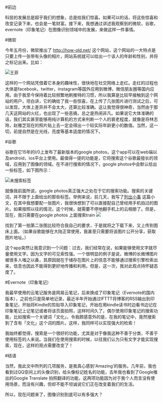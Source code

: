 #前边

科技的发展总是超乎我们的想象，总是给我们惊喜。如果可以的话，将这些惊喜和改变记录下来，也会是一笔财富。接下来，我想通过讲述我观察到的微软，谷歌，evernote（印象笔记）在图像识别领域中的发展，来做这样一件事情。

#微软

今年五月份，微软推出了 http://how-old.net/ 这个网站，这个网站的一大特点是只要上传一张带有头像的相片，网站系统就可以给出一个该人的年龄和性别，并将之标记出来。比如：

![王菲](http://ww4.sinaimg.cn/large/63a3d9b7jw1erq8zabonsj207k095aag.jpg)

这样的一个网站凭借着它本身的趣味性，很快地在社交网络上走红。走红的过程也大体是facebook，twitter，instagram等国外应用到微博，微信朋友圈等国内应用。由于我至今保持着比较频繁地刷推特的习惯，所以我算是比较早接触到这个网站的用户，坦白讲，它的确给了我一些惊喜，在上传了几张图片进行测试之后，可以发现，大体上差异并不会太大，还算比较准确。这让我觉得很神奇，当然由于那几天这网站的火红，也出现了一些恶搞，总之是热闹非凡。如果说它大体准确的话，我们其实甚至能够用纯计算机的方式来判断一个人的衰老程度，就像是将林志玲，赵雅芝现在的照片贴上去一定会得出一个较实际年龄更小的数值。当然，这一切，前提自然是在光线，亮度等基本适度的情况下。



#谷歌

谷歌在它15年的I/0上发布了最新版本的google photos，这个app可以在web端以及android，ios平台上使用。最值得一提的功能是，它将搜索这个谷歌最擅长的领域，应用到了图像的领域。在不进行搜索的情况下，google photos中会默认给出一些标签，如下图所示：

![未搜索标签](http://7ktu2f.com1.z0.glb.clouddn.com/googlephoto1.jpg)

就像我前面所说，google photos真正强大之处在于它的搜索功能。搜索的关键词，并不限于上面给出的那些标签。举例来说，前几天，我写了[列出小事](http://www.jianshu.com/p/b95abfeaab36) 这篇小文，在其中我想要配一张图片，我很快想到了可以直接配自己曾经用手机拍过的图片。如果按照以往的情况，这个时候，就需要不停地翻手机上的云相册了。但是，现在，我只需要在google photos 上面搜索train
![](http://7ktu2f.com1.z0.glb.clouddn.com/googlephoto2.jpg)

找到了第一拍第二张图比较符合我自己的要求，于是就将之下载下来，又上传到图床上面。（如果谷歌能够在大陆正常使用，我甚至只需要将该图片公开分享，获取图片地址。）

这个app突然让我意识到一个问题：过去，我们经常在说，如果能够使用文字就尽量使用文字。因为文字的可见索性强。一个很明显的例子是说，微博的长微博图片被很多人嗤之以鼻，其原因就在于储存在图片上的信息不能够通过搜索引擎检索出来，信息也因此不能得到更好地传播和利用。但是，这一次，我对此观点持怀疑态度了。

#Evernote（印象笔记）

我最早使用的云笔记服务是网易云笔记，后来换成了印象笔记（Evernote的国内版本），之前也只是简单地记录，最近半年开始通过IFTTT将博客的RSS输出到印象笔记，开始将Kindle的剪贴导入印象笔记，开始在用kindle读书时边看书边记在印象笔记上记笔记或者将该页面拍照，这样时间久了，偶尔使用印象笔记的搜索功能，比如搜索一个关键词「文化」，令我颇感意外的是，在我的笔记中，竟然搜索到了含有「文化」这个词的图片。这样，我同样可以实现强大的检索！

我始终都觉得，搜索是一个很好的功能，尤其是对于像我这种不善于分类，不善于使用标签的人来说。当我们在使用搜索的时候，以往我们认为只有文字才能实现搜索，现在，这样的观点需要改变了！

#结语

当然，我此文中所列的几项服务，是我真心感到‘Amazing’的服务。几年前，我也看到过QQ空间上的头像识别，给头像标记姓名的功能，去年我也看到了Google推出的Google Translate 拍照翻译的功能，这两项功能因为对于我个人而言没有使用场景，而没有兴趣，但却不能不坦诚说它们正在改变着我们的生活。

所以，现在问题来了，图像识别到底可以有多强大？



